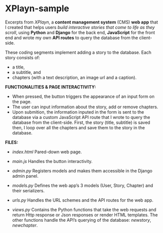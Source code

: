# XPlayn-sample

Excerpts from *XPlayn*, a **content management system** (CMS) **web app** that I created that helps users *build interactive stories that come to life as they scroll*, using **Python** and **Django** for the back end, **JavaScript** for the front end and wrote my own **API routes** to query the database from the client-side. 


These coding segments implement adding a story to the database. Each story consists of: 
- a title, 
- a subtitle, and 
- chapters (with a text description, an image url and a caption).


**FUNCTIONALITIES & PAGE INTERACTIVITY:**
- When pressed, the button triggers the appearance of an input form on the page. 
- The user can input information about the story, add or remove chapters.
- Upon submition, the information inputed in the form is sent to the database via a custom JavaScript API route that I wrote to query the database from the client-side. First, the story (title, subtitle) is saved then, I loop over all the chapters and save them to the story in the database.

**FILES:**
- *index.html*
Pared-down web page.

- *main.js*
Handles the button interactivity.

- *admin.py*
Registers models and makes them accessible in the Django admin panel.

- *models.py*
Defines the web app’s 3 models (User, Story, Chapter) and their serializers.

- *urls.py*
Handles the URL schemes and the API routes for the web app.

- *views.py*
Contains the Python functions that take the web requests and return Http response or Json responses or render HTML templates. The other functions handle the API’s querying of the database: *newstory*, *newchapter*.
